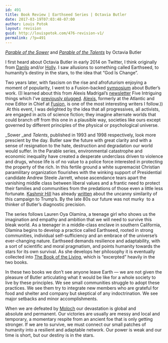 ```yaml
---
id: 491
title: Book Review | Earthseed Series | Octavia Butler
date: 2017-03-19T07:03:48-07:00
author: Louis Potok
layout: revision
guid: http://louispotok.com/476-revision-v1/
permalink: /?p=491
---
```

_[Parable of the Sower](http://amzn.to/2mFkwW4)_ and _[Parable of the Talents](http://amzn.to/2jtgi2C)_ by Octavia Butler

I first heard about Octavia Butler in early 2014 on Twitter, I think originally from [Danilo](https://twitter.com/_danilo) and/or [Holly](https://twitter.com/girlziplocked). I saw allusions to something called Earthseed, to humanity&#8217;s destiny in the stars, to the idea that &#8220;God Is Change&#8221;.

Two years later, with fascism on the rise and afrofuturism enjoying a moment of popularity, I went to a Fusion-backed [symposium](https://www.facebook.com/events/1667300346857177/) about Butler&#8217;s work. ((I learned about this from Alexis Madrigal&#8217;s [newsletter](https://www.tinyletter.com/5it) Five Intriguing things which I&#8217;ve [previously plugged](http://louispotok.com/become-interesting/). [Alexis](https://twitter.com/alexismadrigal), formerly at the Atlantic and now Editor in Chief at [Fusion](https://fusion.net/), is one of the most interesting writers I follow.))  At this event, I was delighted by the idea that all progressives, all activists, are engaged in acts of science fiction; they imagine alternate worlds that could branch off from this one in a plausible way, societies like ours except governed by different principles of the physical or psychological universe.

_Sower _and _Talents_, published in 1993 and 1998 respectively, look more prescient by the day. Butler saw the future with great clarity and with a sense of resignation to the hate, destruction and degradation our world would suffer. In the Parable series, environmental catastrophe and economic inequality have created a desperate underclass driven to violence and drugs, whose life is of no value to a police force interested in protecting the property of the rich. In this fertile ground a white supremacist Christian paramilitary organization flourishes with the winking support of Presidential candidate Andrew Steele Jarrett, whose ascendance tears apart the vanishing middle class between liberal values and a frantic need to protect their families and communities from the predations of those even a little less fortunate. [Kashmir Hill](https://twitter.com/kashhill) has already [written](http://fusion.net/story/313923/make-america-great-again-fictional-presidential-candidate/) about the uncanny similarity of this campaign to Trump&#8217;s. By the late 80s our future was not murky  to a thinker of Butler&#8217;s diagnostic precision.

The series follows Lauren Oya Olamina, a teenage girl who shows us the imagination and empathy and ambition that we will need to survive this bleak world. As a teenager in a middle-class enclave in southern California, Olamina begins to develop a practice called Earthseed, rooted in strong communities, individual self-sufficiency and an embrace of the universe&#8217;s ever-changing nature. Earthseed demands resilience and adaptability, with a sort of scientific and moral pragmatism, and points humanity towards the stars for its own survival. As she develops her philosophy it is eventually collected into [The Book of the Living](https://godischange.org/the-book-of-the-living/), which is &#8220;excerpted&#8221; heavily in the two books.

In these two books we don&#8217;t see anyone leave Earth &#8212; we are not given the pleasure of Butler articulating what it would be like for a whole society to live by these principles. We see small communities struggle to adopt these practices. We see them try to integrate new members who are grateful for food and shelter and company but skeptical of any indoctrination. We see major setbacks and minor accomplishments.

When we are defeated by [Moloch](https://slatestarcodex.com/2014/07/30/meditations-on-moloch/) our devastation is global and absolute and permanent. Our victories are usually are messy and local and temporary, a momentary respite from an ancient foe that is only getting stronger. If we are to survive, we must connect our small patches of humanity into a resilient and adaptable network. Our power is weak and our time is short, but our destiny is in the stars.

&nbsp;